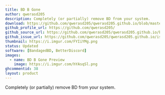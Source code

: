```yaml
---
title: BD B Gone
author: qwerasd205
description: Completely (or partially) remove BD from your system.
download: https://github.com/qwerasd205/qwerasd205.github.io/blob/master/BDBGone.plugin.js
github_profile_url: https://github.com/qwerasd205/
github_source_url: https://github.com/qwerasd205/qwerasd205.github.io/blob/master/BDBGone.plugin.js
github_issue_url: https://github.com/qwerasd205/qwerasd205.github.io/issues
thumbnail: https://i.imgur.com/FYIiYMg.png
status: Updated
software: [BandagedBD, BetterDiscord]
images:
  - name: BD B Gone Preview
    image: https://i.imgur.com/hYAsqSl.png
ghcommentid: 38
layout: product
---
```

Completely (or partially) remove BD from your system.